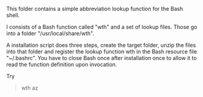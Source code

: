This folder contains a simple abbreviation lookup function for the Bash shell.

I consists of a Bash function called "wth" and a set of lookup files. Those go into a folder "/usr/local/share/wth".

A installation script does three steps, create the target folder, unzip the files into that folder and register the lookup function wth in the Bash resource file "~/.bashrc". You have to close Bash once after installation once to allow it to read the function definition upon invocation.

Try
> wth az
